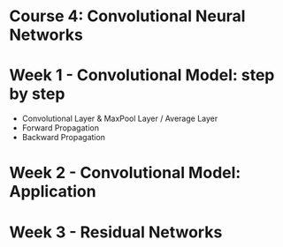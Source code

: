 

# Course 4: Convolutional Neural Networks

# Week 1 - Convolutional Model: step by step

- Convolutional Layer & MaxPool Layer / Average Layer
- Forward Propagation
- Backward Propagation

# Week 2 - Convolutional Model: Application

# Week 3 - Residual Networks

